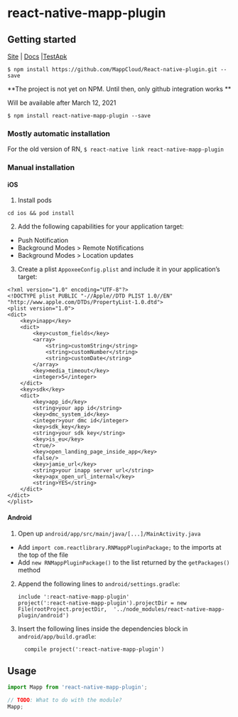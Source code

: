 
# react-native-mapp-plugin

## Getting started
[Site](https://mapp.com/) |
[Docs](https://mapp-wiki.atlassian.net/wiki/spaces/MIC/pages/1154875400/React+Native+Integration+for+Mapp+Cloud) 
|[TestApk](https://github.com/MappCloud/React-Native-Test-Application/) 

`$ npm install https://github.com/MappCloud/React-native-plugin.git --save`

**The project is not yet on NPM. Until then, only github integration works **

Will be available after March 12, 2021

`$ npm install react-native-mapp-plugin --save`

### Mostly automatic installation

For the old version of RN, 
`$ react-native link react-native-mapp-plugin`

### Manual installation


#### iOS

1) Install pods
```
cd ios && pod install
```

2) Add the following capabilities for your application target:
  - Push Notification
  - Background Modes > Remote Notifications
  - Background Modes > Location updates

3) Create a plist `AppoxeeConfig.plist` and include it in your application’s target:
```
<?xml version="1.0" encoding="UTF-8"?>
<!DOCTYPE plist PUBLIC "-//Apple//DTD PLIST 1.0//EN" "http://www.apple.com/DTDs/PropertyList-1.0.dtd">
<plist version="1.0">
<dict>
    <key>inapp</key>
    <dict>
        <key>custom_fields</key>
        <array>
            <string>customString</string>
            <string>customNumber</string>
            <string>customDate</string>
        </array>
        <key>media_timeout</key>
        <integer>5</integer>
    </dict>
    <key>sdk</key>
    <dict>
        <key>app_id</key>
        <string>your app id</string>
        <key>dmc_system_id</key>
        <integer>your dmc id</integer>
        <key>sdk_key</key>
        <string>your sdk key</string>
        <key>is_eu</key>
        <true/>
        <key>open_landing_page_inside_app</key>
        <false/>
        <key>jamie_url</key>
        <string>your inapp server url</string>
        <key>apx_open_url_internal</key>
        <string>YES</string>
    </dict>
</dict>
</plist>
```

#### Android

1. Open up `android/app/src/main/java/[...]/MainActivity.java`
  - Add `import com.reactlibrary.RNMappPluginPackage;` to the imports at the top of the file
  - Add `new RNMappPluginPackage()` to the list returned by the `getPackages()` method
2. Append the following lines to `android/settings.gradle`:
  	```
  	include ':react-native-mapp-plugin'
  	project(':react-native-mapp-plugin').projectDir = new File(rootProject.projectDir, 	'../node_modules/react-native-mapp-plugin/android')
  	```
3. Insert the following lines inside the dependencies block in `android/app/build.gradle`:
  	```
      compile project(':react-native-mapp-plugin')
  	```

## Usage
```javascript
import Mapp from 'react-native-mapp-plugin';

// TODO: What to do with the module?
Mapp;
```
  
